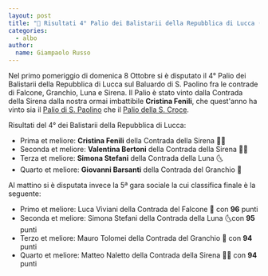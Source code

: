 ```yaml
---
layout: post
title: "🎯 Risultati 4° Palio dei Balistarii della Repubblica di Lucca (e 5ª gara sociale)"
categories:
  - albo
author:
  name: Giampaolo Russo 
---
```


Nel primo pomeriggio di domenica 8 Ottobre si è disputato il 4° Palio dei Balistarii della Repubblica di Lucca sul Baluardo di S. Paolino fra le contrade di Falcone, Granchio, Luna e Sirena. Il Palio è stato vinto dalla Contrada della Sirena dalla nostra ormai imbattibile **Cristina Fenili**, che quest'anno ha vinto sia il [Palio di S. Paolino](/2023/risultati-49mo-palio-san-paolino) che il [Palio della S. Croce](/2023/risultati-15mo-palio-santa-croce).

<!-- more -->

Risultati del 4° dei Balistarii della Repubblica di Lucca:

* Prima et meliore: **Cristina Fenili** della Contrada della Sirena 🧜🏻
* Seconda et meliore: **Valentina Bertoni** della Contrada della Sirena 🧜🏻
* Terza et meliore: **Simona Stefani** della Contrada della Luna 🌜
* Quarto et meliore: **Giovanni Barsanti** della Contrada del Granchio 🦀

Al mattino si è disputata invece la 5ª gara sociale la cui classifica finale è la seguente:

* Primo et meliore: Luca Viviani della Contrada del Falcone 🦅 con **96** punti
* Seconda et meliore: Simona Stefani della Contrada della Luna 🌜con **95** punti
* Terzo et meliore: Mauro Tolomei della Contrada del Granchio 🦀 con **94** punti
* Quarto et meliore: Matteo Naletto della Contrada della Sirena 🧜🏻 con **94** punti
